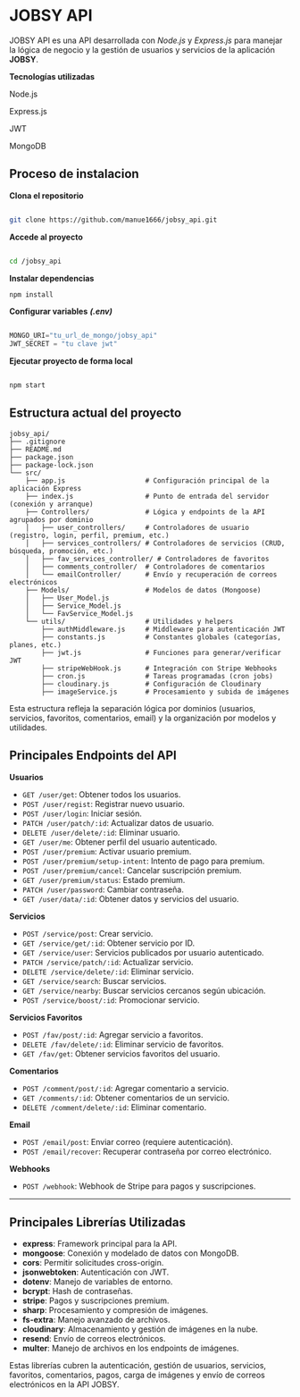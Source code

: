 # JOBSY API
JOBSY API es una API desarrollada con *Node.js* y *Express.js* para manejar la lógica de negocio y la gestión de usuarios y servicios de la aplicación **JOBSY**.

**Tecnologías utilizadas**

Node.js

Express.js

JWT

MongoDB

## Proceso de instalacion

**Clona el repositorio**
```sh

git clone https://github.com/manue1666/jobsy_api.git

```

**Accede al proyecto**
```sh

cd /jobsy_api

```
**Instalar dependencias**
```sh
npm install

```

**Configurar variables** ***(.env)***
```js

MONGO_URI="tu_url_de_mongo/jobsy_api"
JWT_SECRET = "tu clave jwt"

```

**Ejecutar proyecto de forma local**  
```sh

npm start

```

## Estructura actual del proyecto

```
jobsy_api/
├── .gitignore
├── README.md
├── package.json
├── package-lock.json
└── src/
    ├── app.js                    # Configuración principal de la aplicación Express
    ├── index.js                  # Punto de entrada del servidor (conexión y arranque)
    ├── Controllers/              # Lógica y endpoints de la API agrupados por dominio
    │   ├── user_controllers/     # Controladores de usuario (registro, login, perfil, premium, etc.)
    │   ├── services_controllers/ # Controladores de servicios (CRUD, búsqueda, promoción, etc.)
    │   ├── fav_services_controller/ # Controladores de favoritos
    │   ├── comments_controller/  # Controladores de comentarios
    │   └── emailController/      # Envío y recuperación de correos electrónicos
    ├── Models/                   # Modelos de datos (Mongoose)
    │   ├── User_Model.js
    │   ├── Service_Model.js
    │   └── FavService_Model.js
    └── utils/                    # Utilidades y helpers
        ├── authMiddleware.js     # Middleware para autenticación JWT
        ├── constants.js          # Constantes globales (categorías, planes, etc.)
        ├── jwt.js                # Funciones para generar/verificar JWT
        ├── stripeWebHook.js      # Integración con Stripe Webhooks
        ├── cron.js               # Tareas programadas (cron jobs)
        ├── cloudinary.js         # Configuración de Cloudinary
        ├── imageService.js       # Procesamiento y subida de imágenes
```

Esta estructura refleja la separación lógica por dominios (usuarios, servicios, favoritos, comentarios, email) y la organización por modelos y utilidades.

## Principales Endpoints del API

**Usuarios**
- `GET /user/get`: Obtener todos los usuarios.
- `POST /user/regist`: Registrar nuevo usuario.
- `POST /user/login`: Iniciar sesión.
- `PATCH /user/patch/:id`: Actualizar datos de usuario.
- `DELETE /user/delete/:id`: Eliminar usuario.
- `GET /user/me`: Obtener perfil del usuario autenticado.
- `POST /user/premium`: Activar usuario premium.
- `POST /user/premium/setup-intent`: Intento de pago para premium.
- `POST /user/premium/cancel`: Cancelar suscripción premium.
- `GET /user/premium/status`: Estado premium.
- `PATCH /user/password`: Cambiar contraseña.
- `GET /user/data/:id`: Obtener datos y servicios del usuario.

**Servicios**
- `POST /service/post`: Crear servicio.
- `GET /service/get/:id`: Obtener servicio por ID.
- `GET /service/user`: Servicios publicados por usuario autenticado.
- `PATCH /service/patch/:id`: Actualizar servicio.
- `DELETE /service/delete/:id`: Eliminar servicio.
- `GET /service/search`: Buscar servicios.
- `GET /service/nearby`: Buscar servicios cercanos según ubicación.
- `POST /service/boost/:id`: Promocionar servicio.

**Servicios Favoritos**
- `POST /fav/post/:id`: Agregar servicio a favoritos.
- `DELETE /fav/delete/:id`: Eliminar servicio de favoritos.
- `GET /fav/get`: Obtener servicios favoritos del usuario.

**Comentarios**
- `POST /comment/post/:id`: Agregar comentario a servicio.
- `GET /comments/:id`: Obtener comentarios de un servicio.
- `DELETE /comment/delete/:id`: Eliminar comentario.

**Email**
- `POST /email/post`: Enviar correo (requiere autenticación).
- `POST /email/recover`: Recuperar contraseña por correo electrónico.

**Webhooks**
- `POST /webhook`: Webhook de Stripe para pagos y suscripciones.

---

## Principales Librerías Utilizadas

- **express**: Framework principal para la API.
- **mongoose**: Conexión y modelado de datos con MongoDB.
- **cors**: Permitir solicitudes cross-origin.
- **jsonwebtoken**: Autenticación con JWT.
- **dotenv**: Manejo de variables de entorno.
- **bcrypt**: Hash de contraseñas.
- **stripe**: Pagos y suscripciones premium.
- **sharp**: Procesamiento y compresión de imágenes.
- **fs-extra**: Manejo avanzado de archivos.
- **cloudinary**: Almacenamiento y gestión de imágenes en la nube.
- **resend**: Envío de correos electrónicos.
- **multer**: Manejo de archivos en los endpoints de imágenes.

Estas librerías cubren la autenticación, gestión de usuarios, servicios, favoritos, comentarios, pagos, carga de imágenes y envío de correos electrónicos en la API JOBSY.

